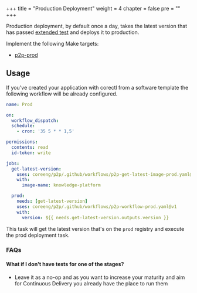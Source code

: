 +++
title = "Production Deployment"
weight = 4
chapter = false
pre = ""
+++

Production deployment, by default once a day, takes the latest version that has passed [extended test](/p2p/extended-test/)
and deploys it to production.

Implement the following Make targets:

* [p2p-prod](/p2p/prod/p2p-prod/)

## Usage

If you've created your application with corectl from a software template the following workflow will be
already configured.

```yaml
name: Prod

on:
  workflow_dispatch:
  schedule:
    - cron: '35 5 * * 1,5'

permissions:
  contents: read
  id-token: write

jobs:
  get-latest-version:
    uses: coreeng/p2p/.github/workflows/p2p-get-latest-image-prod.yaml@v1
    with:
      image-name: knowledge-platform

  prod:
    needs: [get-latest-version]
    uses: coreeng/p2p/.github/workflows/p2p-workflow-prod.yaml@v1
    with:
      version: ${{ needs.get-latest-version.outputs.version }}
```

This task will get the latest version that's on the `prod` registry and execute the prod deployment task.

### FAQs

#### What if I don't have tests for one of the stages?

* Leave it as a no-op and as you want to increase your maturity and aim for Continuous Delivery you already have the place to run them
